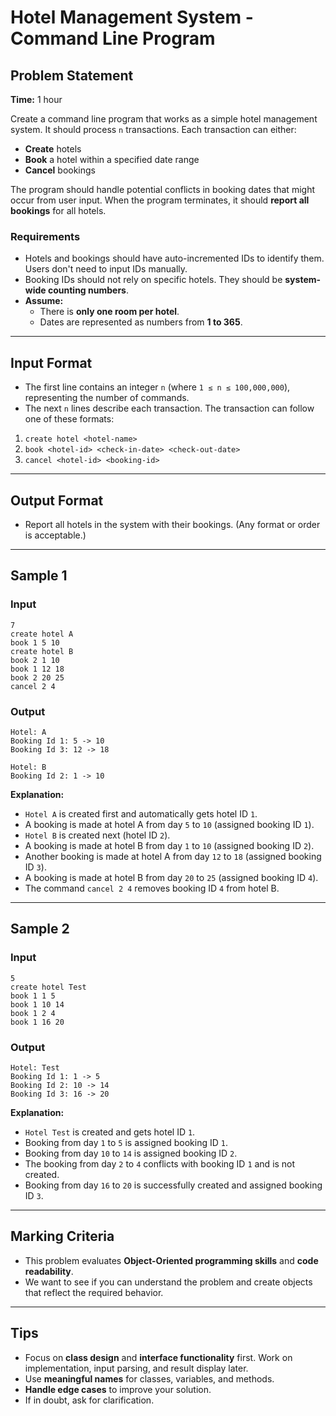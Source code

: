 # Hotel Management System - Command Line Program

## Problem Statement

**Time:** 1 hour

Create a command line program that works as a simple hotel management system. It should process `n` transactions. Each transaction can either:

- **Create** hotels
- **Book** a hotel within a specified date range
- **Cancel** bookings

The program should handle potential conflicts in booking dates that might occur from user input. When the program terminates, it should **report all bookings** for all hotels.

### Requirements

- Hotels and bookings should have auto-incremented IDs to identify them. Users don't need to input IDs manually.
- Booking IDs should not rely on specific hotels. They should be **system-wide counting numbers**.
- **Assume:**
  - There is **only one room per hotel**.
  - Dates are represented as numbers from **1 to 365**.

---

## Input Format

- The first line contains an integer `n` (where `1 ≤ n ≤ 100,000,000`), representing the number of commands.
- The next `n` lines describe each transaction. The transaction can follow one of these formats:

1. `create hotel <hotel-name>`
2. `book <hotel-id> <check-in-date> <check-out-date>`
3. `cancel <hotel-id> <booking-id>`

---

## Output Format

- Report all hotels in the system with their bookings. (Any format or order is acceptable.)

---

## Sample 1

### Input

```
7
create hotel A
book 1 5 10
create hotel B
book 2 1 10
book 1 12 18
book 2 20 25
cancel 2 4
```

### Output

```
Hotel: A
Booking Id 1: 5 -> 10
Booking Id 3: 12 -> 18

Hotel: B
Booking Id 2: 1 -> 10
```

**Explanation:**

- `Hotel A` is created first and automatically gets hotel ID `1`.
- A booking is made at hotel A from day `5` to `10` (assigned booking ID `1`).
- `Hotel B` is created next (hotel ID `2`).
- A booking is made at hotel B from day `1` to `10` (assigned booking ID `2`).
- Another booking is made at hotel A from day `12` to `18` (assigned booking ID `3`).
- A booking is made at hotel B from day `20` to `25` (assigned booking ID `4`).
- The command `cancel 2 4` removes booking ID `4` from hotel B.

---

## Sample 2

### Input

```
5
create hotel Test
book 1 1 5
book 1 10 14
book 1 2 4
book 1 16 20
```

### Output

```
Hotel: Test
Booking Id 1: 1 -> 5
Booking Id 2: 10 -> 14
Booking Id 3: 16 -> 20
```

**Explanation:**

- `Hotel Test` is created and gets hotel ID `1`.
- Booking from day `1` to `5` is assigned booking ID `1`.
- Booking from day `10` to `14` is assigned booking ID `2`.
- The booking from day `2` to `4` conflicts with booking ID `1` and is not created.
- Booking from day `16` to `20` is successfully created and assigned booking ID `3`.

---

## Marking Criteria

- This problem evaluates **Object-Oriented programming skills** and **code readability**.
- We want to see if you can understand the problem and create objects that reflect the required behavior.

---

## Tips

- Focus on **class design** and **interface functionality** first. Work on implementation, input parsing, and result display later.
- Use **meaningful names** for classes, variables, and methods.
- **Handle edge cases** to improve your solution.
- If in doubt, ask for clarification.
